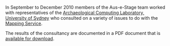 In September to December 2010 members of the Aus-e-Stage team worked with representatives of the [Archaeological Computing Laboratory, University of Sydney](http://acl.arts.usyd.edu.au/) who consulted on a variety of issues to do with the [Mapping Service](MappingService.md).

The results of the consultancy are documented in a PDF document that is [available for download](http://aus-e-stage.googlecode.com/svn-history/r1578/trunk/wiki-assets/AusStageMappingConsultancy_Sept_-_Dec_2010_FINAL.pdf).